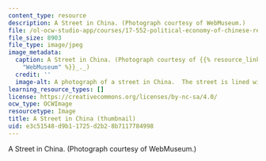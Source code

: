 ```yaml
---
content_type: resource
description: A Street in China. (Photograph courtesy of WebMuseum.)
file: /ol-ocw-studio-app/courses/17-552-political-economy-of-chinese-reform-spring-2003/e3c51548d9b11725d2b28b7117784998_17-552s03-th.jpg
file_size: 8903
file_type: image/jpeg
image_metadata:
  caption: A Street in China. (Photograph courtesy of {{% resource_link "ac4b0f3e-1503-4183-aea9-dda03ca2d484"
    "WebMuseum" %}}_._)
  credit: ''
  image-alt: A photograph of a street in China.  The street is lined with pedestrians.
learning_resource_types: []
license: https://creativecommons.org/licenses/by-nc-sa/4.0/
ocw_type: OCWImage
resourcetype: Image
title: A Street in China (thumbnail)
uid: e3c51548-d9b1-1725-d2b2-8b7117784998
---
```

A Street in China. (Photograph courtesy of WebMuseum.)